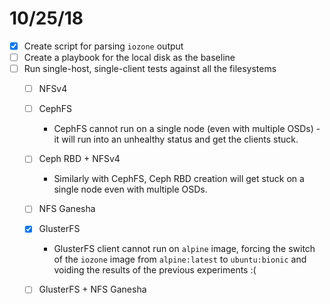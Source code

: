 10/25/18
========

- [x] Create script for parsing `iozone` output
- [ ] Create a playbook for the local disk as the baseline
- [ ] Run single-host, single-client tests against all the filesystems
  - [ ] NFSv4
  - [ ] CephFS
    - CephFS cannot run on a single node (even with multiple OSDs) - it will run into an unhealthy 
      status and get the clients stuck. 
  - [ ] Ceph RBD + NFSv4
    - Similarly with CephFS, Ceph RBD creation will get stuck on a single node even with multiple 
    OSDs.
  - [ ] NFS Ganesha
  - [x] GlusterFS
    - GlusterFS client cannot run on `alpine` image, forcing the switch of the `iozone` image from 
      `alpine:latest` to `ubuntu:bionic` and voiding the results of the previous experiments :(
  - [ ] GlusterFS + NFS Ganesha 
   